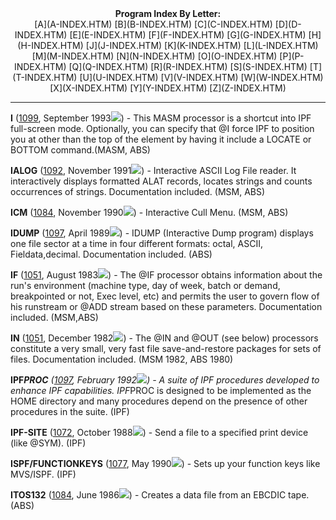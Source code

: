 <x-sas-window top="42" bottom="765" left="4" right="534">



<center><b>Program Index By Letter:</b></center>

<center>[A](A-INDEX.HTM) [B](B-INDEX.HTM)
[C](C-INDEX.HTM) [D](D-INDEX.HTM)
[E](E-INDEX.HTM) [F](F-INDEX.HTM)
[G](G-INDEX.HTM) [H](H-INDEX.HTM)
[J](J-INDEX.HTM) [K](K-INDEX.HTM)
[L](L-INDEX.HTM) [M](M-INDEX.HTM)
[N](N-INDEX.HTM) [O](O-INDEX.HTM)
[P](P-INDEX.HTM) [Q](Q-INDEX.HTM)
[R](R-INDEX.HTM) [S](S-INDEX.HTM)
[T](T-INDEX.HTM) [U](U-INDEX.HTM)
[V](V-INDEX.HTM) [W](W-INDEX.HTM)
[X](X-INDEX.HTM) [Y](Y-INDEX.HTM)
[Z](Z-INDEX.HTM)</center>


&#10;
- - -
<b>I</b> ([1099](1099/INDEX.HTM), September 1993![](../IMAGES/OS2200.JPG)) - This MASM processor is a shortcut into IPF
full-screen mode. Optionally, you can specify that @I force IPF to
position you at other than the top of the element by having it
include a LOCATE or BOTTOM command.(MASM, ABS)


<b>IALOG</b> ([1092](1092/INDEX.HTM), November
1991![](../IMAGES/OS2200.JPG)) - Interactive ASCII Log File reader. It
interactively displays formatted ALAT records, locates strings and
counts occurrences of strings. Documentation included. (MSM, ABS)


<b>ICM</b> ([1084](1084/INDEX.HTM), November
1990![](../IMAGES/OS2200.JPG)) - Interactive Cull Menu. (MSM, ABS)


<b>IDUMP</b> ([1097](1097/INDEX.HTM), April
1989![](../IMAGES/OS2200.JPG)) - IDUMP (Interactive Dump program) displays one
file sector at a time in four different formats: octal, ASCII,
Fieldata,decimal. Documentation included. (ABS)


<b>IF</b> ([1051](1051/INDEX.HTM), August
1983![](../IMAGES/OS2200.JPG)) - The @IF processor obtains information about
the run's environment (machine type, day of week, batch or demand,
breakpointed or not, Exec level, etc) and permits the user to govern
flow of his runstream or @ADD stream based on these parameters.
Documentation included. (MSM,ABS)


<b>IN</b> ([1051](1051/INDEX.HTM), December
1982![](../IMAGES/OS2200.JPG)) - The @IN and @OUT (see below) processors
constitute a very small, very fast file save-and-restore packages for
sets of files. Documentation included. (MSM 1982, ABS 1980)


<b>IPF*PROC</b> ([1097](1097/INDEX.HTM), February
1992![](../IMAGES/OS2200.JPG)) - A suite of IPF procedures developed to
enhance IPF capabilities. IPF*PROC is designed to be implemented as
the HOME directory and many procedures depend on the presence of
other procedures in the suite. (IPF)


<b>IPF-SITE</b> ([1072](1072/INDEX.HTM), October
1988![](../IMAGES/OS2200.JPG)) - Send a file to a specified print device (like
@SYM). (IPF)


<b>ISPF/FUNCTIONKEYS</b> ([1077](1077/INDEX.HTM),
May 1990![](../IMAGES/OS2200.JPG)) - Sets up your function keys like
MVS/ISPF. (IPF)


<b>ITOS132</b> ([1084](1084/INDEX.HTM), June
1986![](../IMAGES/OS2200.JPG)) - Creates a data file from an EBCDIC tape.(ABS)


&nbsp;


</x-sas-window>